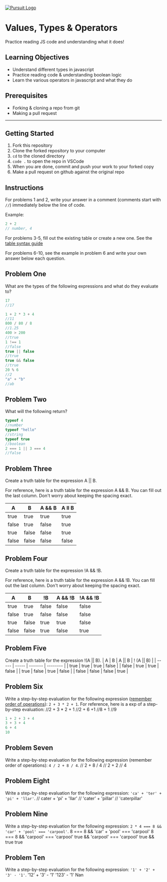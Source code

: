 [![Pursuit Logo](https://avatars1.githubusercontent.com/u/5825944?s=200&v=4)](https://pursuit.org)

# Values, Types & Operators

Practice reading JS code and understanding what it does!

## Learning Objectives

- Understand different types in javascript
- Practice reading code & understanding boolean logic
- Learn the various operators in javascript and what they do

## Prerequisites

- Forking & cloning a repo from git
- Making a pull request

---

## Getting Started

1. Fork this repository
1. Clone the forked repository to your computer
1. `cd` to the cloned directory
1. `code .` to open the repo in VSCode
1. When you are done, commit and push your work to your forked copy
1. Make a pull request on github against the original repo

## Instructions

For problems 1 and 2, write your answer in a comment (comments start with `//`) immediately below the line of code.

Example:

```js
2 + 2
// number, 4
```

For problems 3-5, fill out the existing table or create a new one. See the [table syntax guide](https://www.markdownguide.org/extended-syntax#tables)

For problems 6-10, see the example in problem 6 and write your own answer below each question.



## Problem One

What are the types of the following expressions and what do they evaluate to?

```js
17
//17

1 + 2 * 3 + 4
//11
800 / 80 / 8
//1.25
400 > 200
//true
1 !== 1
//false
true || false
//true
true && false
//true
20 % 6
//2
"a" + "b"
//ab
```

## Problem Two

What will the following return?

```js
typeof 4
//number
typeof "hello"
//string
typeof true
//boolean
2 === 1 || 3 === 4
//false
```

## Problem Three

Create a truth table for the expression A || B.

For reference, here is a truth table for the expression A && B. You can fill out the last column. Don't worry about keeping the spacing exact.

| A     | B     | A && B |  A ll B   |
| ----- | ----- | ------ | ---------- |
| true  | true  | true   |      true
| false | true  | false  |      true
| true  | false | false  |      true
| false | false | false  |      false

## Problem Four

Create a truth table for the expression !A && !B.

For reference, here is a truth table for the expression A && !B. You can fill out the last column. Don't worry about keeping the spacing exact.

| A     | B     | !B    | A && !B | !A && !B |
| ----- | ----- | ----- | ------- | -------- |
| true  | true  | false | false   |    false      |
| false | true  | false | false   |    false      |
| true  | false | true  | true    |    false     |
| false | false | true  | false   |    true     |

## Problem Five

Create a truth table for the expression !(A || B).
| A     | B     | A || B | ! (A || B) |
| ----- | ----- | ------- | -------- |
| true  | true  | true   |    false      |
| false | true  | true  |    false      |
| true  | false | true    |    false     |
| false | false | false   |    true     |
## Problem Six

Write a step-by-step evaluation for the following expression ([remember order of operations](https://www.mathsisfun.com/operation-order-pemdas.html)): `2 + 3 * 2 + 1`.
For reference, here is a exp of a step-by-step evaluation:
//2 + 3 * 2 + 1
//2 + 6 +1
//8 + 1
//9
```js
1 + 2 + 3 + 4
3 + 3 + 4
6 + 4
10
```

## Problem Seven

Write a step-by-step evaluation for the following expression (remember order of operations): `4 / 2 + 8 / 4`.
// 2 + 8 / 4
// 2 + 2
// 4

## Problem Eight

Write a step-by-step evaluation for the following expression: `'ca' + 'ter' + 'pi' + 'llar'`.
// cater + 'pi' + 'llar'
// 'cater' + 'pillar'
// 'caterpillar'
## Problem Nine

Write a step-by-step evaluation for the following expression: `2 * 4 === 8 && 'car' + 'pool' === 'carpool'`.
8 === 8 && 'car' + 'pool' === 'carpool'
8 === 8 && 'carpool' === 'carpool'
true && 'carpool' === 'carpool'
true && true
true
## Problem Ten

Write a step-by-step evaluation for the following expression: `'1' + '2' + '3' - '1'`.
'12' + '3' - '1'
'123' - '1'
Nan